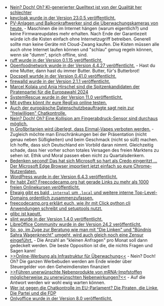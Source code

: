 * [Nein? Doch! Oh? KI-generierter Quelltext ist von der Qualität her schlechter](http://blog.fefe.de/?ts=9b4860e4)
* [keycloak wurde in der Version 23.0.5 veröffentlicht.](https://github.com/keycloak/keycloak/releases/tag/23.0.5)
* [PV-Anlagen und Balkonkraftwerker sind die Überwachungskameras von heute.](https://www.borncity.com/blog/2024/01/29/cybersecurity-die-risiken-bei-solaranlagen/) - Maschinen die im Internet hängen (warum eigentlich?) und keine Firmwareupdates mehr erhalten. Nach Ende der Garantiezeit würde ich die Kisten einfach ohne Internetzugriff betreiben. Generell sollte man keine Geräte mit Cloud-Zwang kaufen. Die Kisten müssen alle auch ohne Internet laufen können und "schlau" genug regeln können, wenn sie "dumm", sprich offline, sind.
* [ruff wurde in der Version 0.1.15 veröffentlicht.](https://github.com/astral-sh/ruff/releases/tag/v0.1.15)
* [Openfoodnetwork wurde in der Version 4.4.27 veröffentlicht.](https://github.com/openfoodfoundation/openfoodnetwork/releases/tag/v4.4.27) - Hast du eine Mutter, dann hast du immer Butter. Butter, für's Butterbrot!
* [Docspell wurtde in der Version 0.41.0 veröffentlicht.](https://github.com/eikek/docspell/releases/tag/v0.41.0)
* [firewalld wurde in der Version 2.1.1 veröffentlicht.](https://github.com/firewalld/firewalld/releases/tag/v2.1.1)
* [Marcel Kolaja und Anja Hirschel sind die Spitzenkandidaten der Piratenpartei für die Europawahl 2024](https://www.patrick-breyer.de/europaeische-piratenpartei-nominiert-marcel-kolaja-und-anja-hirschel-als-spitzenkandidaten-fuer-die-europawahl-2024/)
* [SystemRescue wurde in der Version 11.0 veröffentlicht.](https://www.system-rescue.org/Changes-x86/)
* [Mit pythex könnt ihr eure RegExp online testen.](https://improveandrepeat.com/2024/01/python-friday-211-first-steps-with-regular-expressions/)
* [Auch der europäische Datenschutzbeauftragte sagt nein zur "freiwilligen" Chatkontrolle.](https://netzpolitik.org/2024/grundrechte-europaeischer-datenschutzbeauftragter-lehnt-freiwillige-chatkontrolle-ab/)
* [Nein? Doch! Oh? Eine Kollision am Fingerabdruck-Sensor sind durchaus möglich.](https://www.kuketz-blog.de/fingerabdruck-sensor-tochter-kann-google-pixel-8-entsperren/)
* [In Großbritanien wird überlegt, dass Einmal-Vapes verboten werden.](http://blog.fefe.de/?ts=9b4678eb) - Zugleich möchte man Einschränkungen bei der Präsentation (nicht genau neben Süßigkeiten) und beim Geschmack (nicht so süß) machen. Ich hoffe, dass sich Deutschland ein Vorbild daran nimmt. Gleichzeitig schade, dass hier vorher schon totales Versagen des freien Marktens zu sehen ist. Ethik und Moral passen eben nicht zu Quartalsdenkern.
* [Bedenken second! Das hat sich Microsoft so hart als Credo eingeritzt ... Der Microsoft Edge Browser importiert jetzt einfach so eure Chrome-Nutzerdaten.](https://www.borncity.com/blog/2024/01/31/microsoft-edge-importiert-chrome-nutzerdaten-ohne-rckfrage/)
* [WordPress wurde in der Version 6.4.3 veröffentlicht.](https://wordpress.org/news/2024/01/wordpress-6-4-3-maintenance-and-security-release/)
* [Ihr habt Zeit? Freecodecamp.org hat gerade Links zu mehr als 1000 freien Onlinekursen veröffentlicht.](https://www.freecodecamp.org/news/new-online-courses/)
* [Etwaig gibt es bald `.internal` um `.local` und weitere interne Top-Level-Domains ordentlich zusammenzufassen.](https://www.linux-magazin.de/news/das-internet-soll-eine-interne-top-level-domain-bekommen/)
* [freecodecamp.org erklärt euch, wie ihr mit Click python cli Anwendungen schreibt und setuptools nutzt.](https://www.freecodecamp.org/news/tui-applications-with-click-and-trogon/)
* [glibc ist kaputt.](http://blog.fefe.de/?ts=9b44d75f)
* [slint wurde in der Version 1.4.0 veröffentlicht.](https://github.com/slint-ui/slint/releases/tag/v1.4.0)
* [LibreOffice Community wurde in der Version 24.2 veröffentlicht.](https://lwn.net/Articles/960344/)
* [So, so, im Zuge zur Beratung wie man mit "Die Linken" und "Bündnis Sahra Wagenknecht" umgeht, wird auch gleich noch eine Zensur eingeführt.](https://www.ccc.de/de/updates/2024/parlamentarisches-fragerecht-nicht-beschneiden) - Die Anzahl an "kleinen Anfragen" pro Monat soll dann gedeckelt werden. Die beste Opposition ist die, die nichts Fragen und Sagen kann!
* [>>Online-Werbung als Infrastruktur für Überwachung<<](https://netzpolitik.org/2024/standortdaten-tracking-firma-will-milliarden-handys-ueberwachen-koennen/) - Nein? Doch! Oh? Die ganzen Werbebuden werden am Ende wieder über Steuergelder von den Geheimdiensten finanziert
* [>>Führen unerwünschte Nebenprodukte von mRNA-Impfstoffen möglicherweise zu unerwünschten Nebenwirkungen?<<](https://impfentscheidung.online/die-unerwuenschten-nebenprodukte-der-covid-19-impfstoffe/) - Auf die Antwort werden wir wohl ewig warten können.
* [Wer ist gegen die Chatkontrolle im EU-Parlament? Die Piraten, die Linke, Die Partei und die FDP](https://www.patrick-breyer.de/chatkontrolle-heute-im-eu-parlament-morgen-vor-gericht/)
* [Onlyoffice wurde in der Version 8.0 veröffentlicht.](https://www.linux-magazin.de/news/onlyoffice-docs-8-0-bringt-ausfuellbare-pdf-formulare/)
